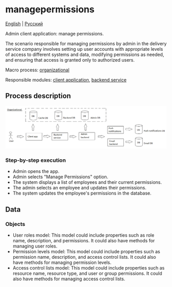 # managepermissions

[English](managepermissions.md) | [Русский](managepermissions.ru.md)

Admin client application: manage permissions.

The scenario responsible for managing permissions by admin in the delivery service company involves setting up user accounts with appropriate levels of access to different systems and data, modifying permissions as needed, and ensuring that access is granted only to authorized users.

Macro process: [organizational](../../macroprocesses/organizational.md)

Responsible modules: [client application](../../frontend/adminclient.md), [backend service](../../backend/adminbackend.md)

## Process description

![organizational_overall](../../img/organizational_overall.png)

### Step-by-step execution

- Admin opens the app.
- Admin selects "Manage Permissions" option.
- The system displays a list of employees and their current permissions.
- The admin selects an employee and updates their permissions.
- The system updates the employee's permissions in the database.

## Data 

### Objects 

- User roles model: This model could include properties such as role name, description, and permissions. It could also have methods for managing user roles.
- Permission levels model: This model could include properties such as permission name, description, and access control lists. It could also have methods for managing permission levels.
- Access control lists model: This model could include properties such as resource name, resource type, and user or group permissions. It could also have methods for managing access control lists.
